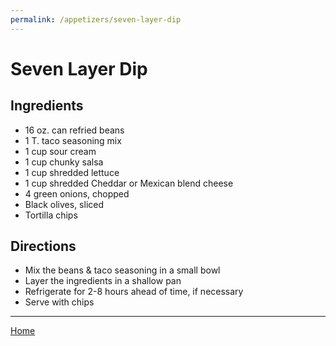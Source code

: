 ```yaml
---
permalink: /appetizers/seven-layer-dip
---
```

# Seven Layer Dip

## Ingredients

- 16 oz. can refried beans
- 1 T. taco seasoning mix
- 1 cup sour cream
- 1 cup chunky salsa
- 1 cup shredded lettuce
- 1 cup shredded Cheddar or Mexican blend cheese
- 4 green onions, chopped
- Black olives, sliced
- Tortilla chips

## Directions

- Mix the beans & taco seasoning in a small bowl
- Layer the ingredients in a shallow pan
- Refrigerate for 2-8 hours ahead of time, if necessary
- Serve with chips

---

[Home](https://thomasjbarrett82.github.io)
